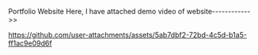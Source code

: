 Portfolio Website
Here, I have attached demo video of website------------>>

https://github.com/user-attachments/assets/5ab7dbf2-72bd-4c5d-b1a5-ff1ac9e09d6f

